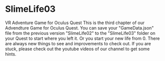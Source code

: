 # SlimeLife03
VR Adventure Game for Oculus Quest This is the third chapter of our Advendture Game for Oculus Quest. You can save your "GameData.json" file from the previous version "SlimeLife02" to the "SlimeLife03" folder on your Quest to start where you left it. Or you start your new life from 0. There are always new things to see and improvements to check out. If you are stuck, please check out the youtube videos of our channel to get some hints.
